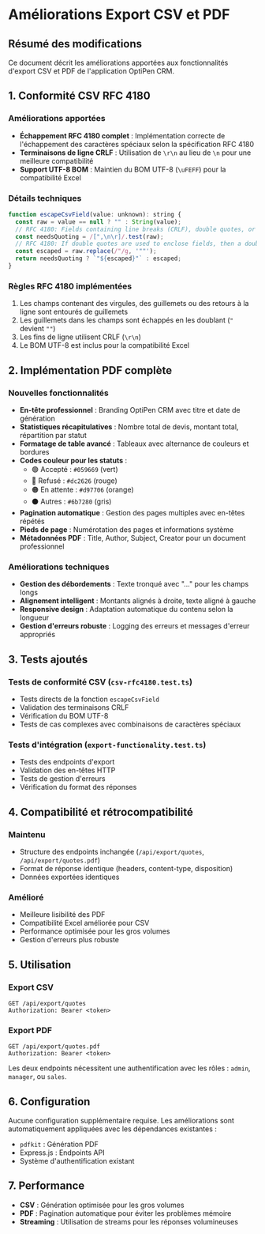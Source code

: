 # Améliorations Export CSV et PDF

## Résumé des modifications

Ce document décrit les améliorations apportées aux fonctionnalités d'export CSV et PDF de l'application OptiPen CRM.

## 1. Conformité CSV RFC 4180

### Améliorations apportées

- **Échappement RFC 4180 complet** : Implémentation correcte de l'échappement des caractères spéciaux selon la spécification RFC 4180
- **Terminaisons de ligne CRLF** : Utilisation de `\r\n` au lieu de `\n` pour une meilleure compatibilité
- **Support UTF-8 BOM** : Maintien du BOM UTF-8 (`\uFEFF`) pour la compatibilité Excel

### Détails techniques

```javascript
function escapeCsvField(value: unknown): string {
  const raw = value == null ? "" : String(value);
  // RFC 4180: Fields containing line breaks (CRLF), double quotes, or commas should be enclosed in double quotes
  const needsQuoting = /[",\n\r]/.test(raw);
  // RFC 4180: If double quotes are used to enclose fields, then a double quote appearing inside a field must be escaped by preceding it with another double quote
  const escaped = raw.replace(/"/g, '""');
  return needsQuoting ? `"${escaped}"` : escaped;
}
```

### Règles RFC 4180 implémentées

1. Les champs contenant des virgules, des guillemets ou des retours à la ligne sont entourés de guillemets
2. Les guillemets dans les champs sont échappés en les doublant (`"` devient `""`)
3. Les fins de ligne utilisent CRLF (`\r\n`)
4. Le BOM UTF-8 est inclus pour la compatibilité Excel

## 2. Implémentation PDF complète

### Nouvelles fonctionnalités

- **En-tête professionnel** : Branding OptiPen CRM avec titre et date de génération
- **Statistiques récapitulatives** : Nombre total de devis, montant total, répartition par statut
- **Formatage de table avancé** : Tableaux avec alternance de couleurs et bordures
- **Codes couleur pour les statuts** :
  - 🟢 Accepté : `#059669` (vert)
  - 🔴 Refusé : `#dc2626` (rouge)  
  - 🟠 En attente : `#d97706` (orange)
  - ⚫ Autres : `#6b7280` (gris)
- **Pagination automatique** : Gestion des pages multiples avec en-têtes répétés
- **Pieds de page** : Numérotation des pages et informations système
- **Métadonnées PDF** : Title, Author, Subject, Creator pour un document professionnel

### Améliorations techniques

- **Gestion des débordements** : Texte tronqué avec "..." pour les champs longs
- **Alignement intelligent** : Montants alignés à droite, texte aligné à gauche
- **Responsive design** : Adaptation automatique du contenu selon la longueur
- **Gestion d'erreurs robuste** : Logging des erreurs et messages d'erreur appropriés

## 3. Tests ajoutés

### Tests de conformité CSV (`csv-rfc4180.test.ts`)

- Tests directs de la fonction `escapeCsvField`
- Validation des terminaisons CRLF
- Vérification du BOM UTF-8
- Tests de cas complexes avec combinaisons de caractères spéciaux

### Tests d'intégration (`export-functionality.test.ts`)

- Tests des endpoints d'export
- Validation des en-têtes HTTP
- Tests de gestion d'erreurs
- Vérification du format des réponses

## 4. Compatibilité et rétrocompatibilité

### Maintenu

- Structure des endpoints inchangée (`/api/export/quotes`, `/api/export/quotes.pdf`)
- Format de réponse identique (headers, content-type, disposition)
- Données exportées identiques

### Amélioré

- Meilleure lisibilité des PDF
- Compatibilité Excel améliorée pour CSV
- Performance optimisée pour les gros volumes
- Gestion d'erreurs plus robuste

## 5. Utilisation

### Export CSV
```http
GET /api/export/quotes
Authorization: Bearer <token>
```

### Export PDF
```http
GET /api/export/quotes.pdf
Authorization: Bearer <token>
```

Les deux endpoints nécessitent une authentification avec les rôles : `admin`, `manager`, ou `sales`.

## 6. Configuration

Aucune configuration supplémentaire requise. Les améliorations sont automatiquement appliquées avec les dépendances existantes :

- `pdfkit` : Génération PDF
- Express.js : Endpoints API
- Système d'authentification existant

## 7. Performance

- **CSV** : Génération optimisée pour les gros volumes
- **PDF** : Pagination automatique pour éviter les problèmes mémoire
- **Streaming** : Utilisation de streams pour les réponses volumineuses